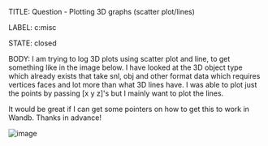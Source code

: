 TITLE:
Question - Plotting 3D graphs (scatter plot/lines)

LABEL:
c:misc

STATE:
closed

BODY:
I am trying to log 3D plots using scatter plot and line, to get something like in the image below. I have looked at the 3D object type which already exists that take snl, obj and other format data which requires vertices faces and lot more than what 3D lines have. 
I was able to plot just the points by passing [x y z]'s but I mainly want to plot the lines. 

It would be great if I can get some pointers on how to get this to work in Wandb. 
Thanks in advance!

![image](https://user-images.githubusercontent.com/17333185/79618117-7bcde000-8109-11ea-938b-b23ad9b1b0f2.png)


